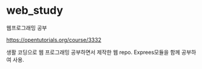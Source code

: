 # web_study
웹프로그래밍 공부

https://opentutorials.org/course/3332

생활 코딩으로 웹 프로그래밍 공부하면서 제작한 웹 repo.
Exprees모듈을 함께 공부하여 사용.
